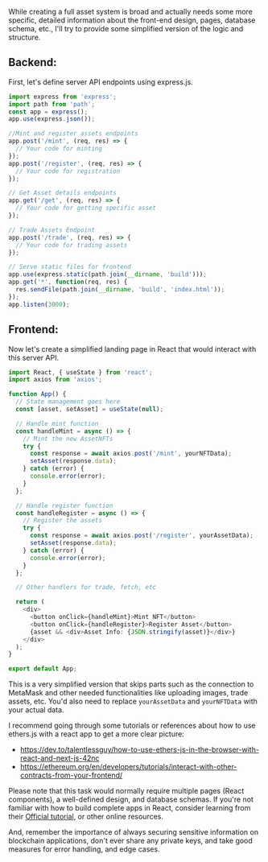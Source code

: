 While creating a full asset system is broad and actually needs some more specific, detailed information about the front-end design, pages, database schema, etc., I'll try to provide some simplified version of the logic and structure.

Backend:
-----

First, let's define server API endpoints using express.js.

```typescript
import express from 'express';
import path from 'path';
const app = express();
app.use(express.json());

//Mint and register assets endpoints
app.post('/mint', (req, res) => {
  // Your code for minting
});
app.post('/register', (req, res) => {
  // Your code for registration
});

// Get Asset details endpoints
app.get('/get', (req, res) => {
  // Your code for getting specific asset
});

// Trade Assets Endpoint
app.post('/trade', (req, res) => {
  // Your code for trading assets
});

// Serve static files for frontend
app.use(express.static(path.join(__dirname, 'build')));
app.get('*', function(req, res) {
  res.sendFile(path.join(__dirname, 'build', 'index.html'));
});
app.listen(3000);
```

Frontend:
-----

Now let's create a simplified landing page in React that would interact with this server API.

```typescript
import React, { useState } from 'react';
import axios from 'axios';

function App() {
  // State management goes here
  const [asset, setAsset] = useState(null);

  // Handle mint function
  const handleMint = async () => {
    // Mint the new AssetNFTs
    try {
      const response = await axios.post('/mint', yourNFTData);
      setAsset(response.data);
    } catch (error) {
      console.error(error);
    }
  };

  // Handle register function
  const handleRegister = async () => {
    // Register the assets
    try {
      const response = await axios.post('/register', yourAssetData);
      setAsset(response.data);
    } catch (error) {
      console.error(error);
    }
  };

  // Other handlers for trade, fetch, etc 

  return (
    <div>
      <button onClick={handleMint}>Mint NFT</button>
      <button onClick={handleRegister}>Register Asset</button>
      {asset && <div>Asset Info: {JSON.stringify(asset)}</div>}
    </div>
  );
}

export default App;

```

This is a very simplified version that skips parts such as the connection to MetaMask and other needed functionalities like uploading images, trade assets, etc. You'd also need to replace `yourAssetData` and `yourNFTData` with your actual data. 

I recommend going through some tutorials or references about how to use ethers.js with a react app to get a more clear picture:
- https://dev.to/talentlessguy/how-to-use-ethers-js-in-the-browser-with-react-and-next-js-42nc
- https://ethereum.org/en/developers/tutorials/interact-with-other-contracts-from-your-frontend/ 

Please note that this task would normally require multiple pages (React components), a well-defined design, and database schemas. If you're not familiar with how to build complete apps in React, consider learning from their [Official tutorial](https://reactjs.org/tutorial/tutorial.html), or other online resources. 

And, remember the importance of always securing sensitive information on blockchain applications, don't ever share any private keys, and take good measures for error handling, and edge cases.